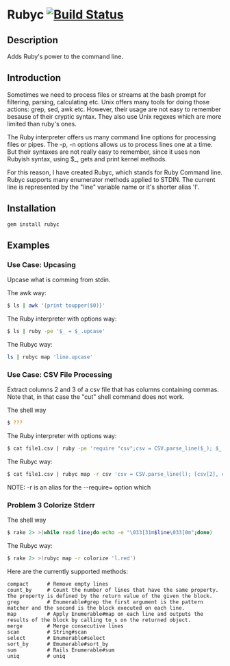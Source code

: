 # Rubyc [![Build Status](https://secure.travis-ci.org/martinos/rubyc.png?branch=master)](http://travis-ci.org/martinos/rubyc)
## Description
Adds Ruby's power to the command line.
## Introduction
Sometimes we need to process files or streams at the bash prompt for filtering, parsing, calculating etc.  Unix offers many tools for doing those actions: grep, sed, awk etc. However, their usage are not easy to remember besause of their cryptic syntax. They also use Unix regexes which are more limited than ruby's ones.

The Ruby interpreter offers us many command line options for processing files or pipes. The -p, -n options allows us to process lines one at a time. But their syntaxes are not really easy to remember, since it uses non Rubyish syntax, using $_, gets and print kernel methods.

For this reason, I have created Rubyc, which stands for Ruby Command line. Rubyc supports many enumerator methods applied to STDIN. The current line is represented by the "line" variable name or it's shorter alias 'l'.
## Installation
```
gem install rubyc
```
## Examples
### Use Case: Upcasing
Upcase what is comming from stdin.

The awk way: 
``` bash
$ ls | awk '{print toupper($0)}'
```
The Ruby interpreter with options way:
``` bash
$ ls | ruby -pe '$_ = $_.upcase'
```
The Rubyc way:
``` bash
ls | rubyc map 'line.upcase'
```
### Use Case: CSV File Processing
Extract columns 2 and 3 of a csv file that has columns containing commas. Note that, in that case the "cut" shell command does not work.

The shell way
``` bash
$ ???
```
The Ruby interpreter with options way:
``` bash
$ cat file1.csv | ruby -pe 'require "csv";csv = CSV.parse_line($_); $_ = [csv[2], csv[4]].to_s + "\n"'
```
The Rubyc way:
``` bash
$ cat file1.csv | rubyc map -r csv 'csv = CSV.parse_line(l); [csv[2], csv[3]]'
```
NOTE: -r is an alias for the --require= option which 
### Problem 3 Colorize Stderr
The shell way
``` bash
$ rake 2> >(while read line;do echo -e "\033[31m$line\033[0m";done)
```
The Rubyc way:
``` bash
$ rake 2> >(rubyc map -r colorize 'l.red')
```


Here are the currently supported methods:
```
compact      # Remove empty lines
count_by     # Count the number of lines that have the same property. The property is defined by the return value of the given the block.
grep         # Enumerable#grep the first argument is the pattern matcher and the second is the block executed on each line.
map          # Apply Enumerable#map on each line and outputs the results of the block by calling to_s on the returned object.
merge        # Merge consecutive lines
scan         # String#scan
select       # Enumerable#select
sort_by      # Emumerable#sort_by
sum          # Rails Enumerable#sum
uniq         # uniq
```
